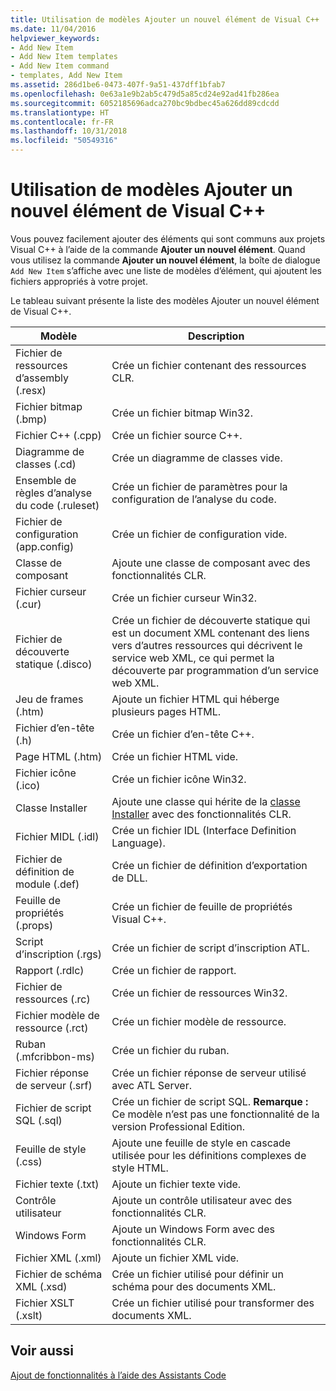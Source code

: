 ```yaml
---
title: Utilisation de modèles Ajouter un nouvel élément de Visual C++
ms.date: 11/04/2016
helpviewer_keywords:
- Add New Item
- Add New Item templates
- Add New Item command
- templates, Add New Item
ms.assetid: 286d1be6-0473-407f-9a51-437dff1bfab7
ms.openlocfilehash: 0e63a1e9b2ab5c479d5a85cd24e92ad41fb286ea
ms.sourcegitcommit: 6052185696adca270bc9bdbec45a626dd89cdcdd
ms.translationtype: HT
ms.contentlocale: fr-FR
ms.lasthandoff: 10/31/2018
ms.locfileid: "50549316"
---
```

# <a name="using-visual-c-add-new-item-templates"></a>Utilisation de modèles Ajouter un nouvel élément de Visual C++

Vous pouvez facilement ajouter des éléments qui sont communs aux projets Visual C++ à l’aide de la commande **Ajouter un nouvel élément**. Quand vous utilisez la commande **Ajouter un nouvel élément**, la boîte de dialogue `Add New Item` s’affiche avec une liste de modèles d’élément, qui ajoutent les fichiers appropriés à votre projet.

Le tableau suivant présente la liste des modèles Ajouter un nouvel élément de Visual C++.

|Modèle|Description|
|--------------|-----------------|
|Fichier de ressources d’assembly (.resx)|Crée un fichier contenant des ressources CLR.|
|Fichier bitmap (.bmp)|Crée un fichier bitmap Win32.|
|Fichier C++ (.cpp)|Crée un fichier source C++.|
|Diagramme de classes (.cd)|Crée un diagramme de classes vide.|
|Ensemble de règles d’analyse du code (.ruleset)|Crée un fichier de paramètres pour la configuration de l’analyse du code.|
|Fichier de configuration (app.config)|Crée un fichier de configuration vide.|
|Classe de composant|Ajoute une classe de composant avec des fonctionnalités CLR.|
|Fichier curseur (.cur)|Crée un fichier curseur Win32.|
|Fichier de découverte statique (.disco)|Crée un fichier de découverte statique qui est un document XML contenant des liens vers d’autres ressources qui décrivent le service web XML, ce qui permet la découverte par programmation d’un service web XML.|
|Jeu de frames (.htm)|Ajoute un fichier HTML qui héberge plusieurs pages HTML.|
|Fichier d’en-tête (.h)|Crée un fichier d’en-tête C++.|
|Page HTML (.htm)|Crée un fichier HTML vide.|
|Fichier icône (.ico)|Crée un fichier icône Win32.|
|Classe Installer|Ajoute une classe qui hérite de la [classe Installer](https://msdn.microsoft.com/library/system.configuration.install.installer.aspx) avec des fonctionnalités CLR.|
|Fichier MIDL (.idl)|Crée un fichier IDL (Interface Definition Language).|
|Fichier de définition de module (.def)|Crée un fichier de définition d’exportation de DLL.|
|Feuille de propriétés (.props)|Crée un fichier de feuille de propriétés Visual C++.|
|Script d’inscription (.rgs)|Crée un fichier de script d’inscription ATL.|
|Rapport (.rdlc)|Crée un fichier de rapport.|
|Fichier de ressources (.rc)|Crée un fichier de ressources Win32.|
|Fichier modèle de ressource (.rct)|Crée un fichier modèle de ressource.|
|Ruban (.mfcribbon-ms)|Crée un fichier du ruban.|
|Fichier réponse de serveur (.srf)|Crée un fichier réponse de serveur utilisé avec ATL Server.|
|Fichier de script SQL (.sql)|Crée un fichier de script SQL. **Remarque :** Ce modèle n’est pas une fonctionnalité de la version Professional Edition.|
|Feuille de style (.css)|Ajoute une feuille de style en cascade utilisée pour les définitions complexes de style HTML.|
|Fichier texte (.txt)|Ajoute un fichier texte vide.|
|Contrôle utilisateur|Ajoute un contrôle utilisateur avec des fonctionnalités CLR.|
|Windows Form|Ajoute un Windows Form avec des fonctionnalités CLR.|
|Fichier XML (.xml)|Ajoute un fichier XML vide.|
|Fichier de schéma XML (.xsd)|Crée un fichier utilisé pour définir un schéma pour des documents XML.|
|Fichier XSLT (.xslt)|Crée un fichier utilisé pour transformer des documents XML.|

## <a name="see-also"></a>Voir aussi

[Ajout de fonctionnalités à l’aide des Assistants Code](../ide/adding-functionality-with-code-wizards-cpp.md)